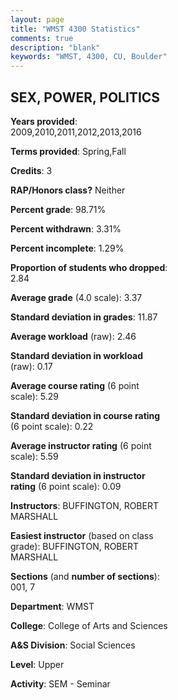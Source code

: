 ```yaml
---
layout: page
title: "WMST 4300 Statistics"
comments: true
description: "blank"
keywords: "WMST, 4300, CU, Boulder"
--- 
```

<head>
<script src="https://ajax.googleapis.com/ajax/libs/jquery/2.1.3/jquery.min.js"></script>
<script src="https://dl.dropboxusercontent.com/s/pc42nxpaw1ea4o9/highcharts.js?dl=0"></script>
<!-- <script src="../assets/js/highcharts.js"></script> -->
<style type="text/css">@font-face {
	font-family: "Bebas Neue";
	src: url(https://www.filehosting.org/file/details/544349/BebasNeue%20Regular.otf) format("opentype");
	}
	h1.Bebas { 
		font-family: "Bebas Neue", Verdana, Tahoma;
	}
</style>
</head>
<body>
	<div id="container" style="float: right; width: 45%; height: 88%; margin-left: 2.5%; margin-right: 2.5%;"></div>
	<script language="JavaScript">
		$(document).ready(function() {
		var chart = {type: 'column'};
		var title = {text: 'Grade Distribution'};
		var xAxis = {categories: ['A','B','C','D','F'],crosshair: true};
		var yAxis = {min: 0,title: {text: 'Percentage'}};
		var tooltip = {headerFormat: '<center><b><span style="font-size:20px">{point.key}</span></b></center>',
		               pointFormat: '<td style="padding:0"><b>{point.y:.1f}%</b></td>',
		               footerFormat: '</table>',shared: true,useHTML: true};
		var plotOptions = {column: {pointPadding: 0.0,borderWidth: 0}};  
		var credits = {enabled: false};var series= [{name: 'Percent',data: [51.48,42.31,5.03,0.0,1.18,]}];
		var json = {};
		json.chart = chart;
		json.title = title;
		json.tooltip = tooltip;
		json.xAxis = xAxis;
		json.yAxis = yAxis;  
		json.series = series;
		json.plotOptions = plotOptions;  
		json.credits = credits;
		$('#container').highcharts(json);
	});
	</script>
</body>
			   
## SEX, POWER, POLITICS

**Years provided**: 2009,2010,2011,2012,2013,2016

**Terms provided**: Spring,Fall

**Credits**: 3

**RAP/Honors class?** Neither

**Percent grade**: 98.71%

**Percent withdrawn**: 3.31%

**Percent incomplete**: 1.29%

**Proportion of students who dropped**: 2.84

**Average grade** (4.0 scale): 3.37

**Standard deviation in grades**: 11.87

**Average workload** (raw): 2.46

**Standard deviation in workload** (raw): 0.17

**Average course rating** (6 point scale): 5.29

**Standard deviation in course rating** (6 point scale): 0.22

**Average instructor rating** (6 point scale): 5.59

**Standard deviation in instructor rating** (6 point scale): 0.09

**Instructors**: BUFFINGTON, ROBERT MARSHALL

**Easiest instructor** (based on class grade): BUFFINGTON, ROBERT MARSHALL

**Sections** (and **number of sections**): 001, 7

**Department**: WMST

**College**: College of Arts and Sciences

**A&S Division**: Social Sciences

**Level**: Upper

**Activity**: SEM - Seminar